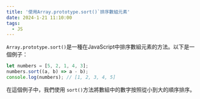```yaml
---
title: '使用Array.prototype.sort()`排序數組元素'
date: 2024-1-21 11:10:00
tags:
  - JS
---
```

`Array.prototype.sort()`是一種在JavaScript中排序數組元素的方法。以下是一個例子：

```javascript
let numbers = [5, 2, 1, 4, 3];
numbers.sort((a, b) => a - b);
console.log(numbers); // [1, 2, 3, 4, 5]
```

在這個例子中，我們使用 `sort()`方法將數組中的數字按照從小到大的順序排序。
